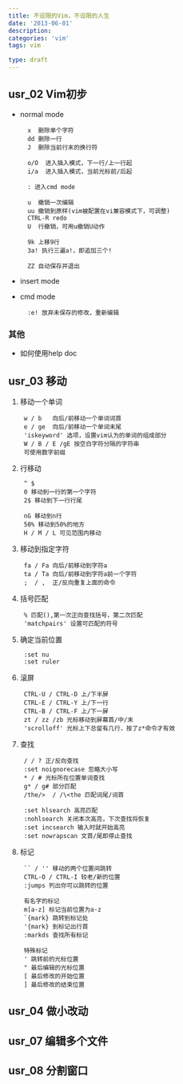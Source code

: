 ```yaml
---
title: 不设限的Vim，不设限的人生
date: '2013-06-01'
description:
categories: 'vim'
tags: vim

type: draft
---
```



## usr_02 Vim初步

* normal mode

        x  删除单个字符
        dd 删除一行
        J  删除当前行末的换行符

        o/O  进入插入模式，下一行/上一行起
        i/a  进入插入模式，当前光标前/后起
        
        : 进入cmd mode

        u  撤销一次编辑
        uu 撤销到原样(vim被配置在vi兼容模式下，可调整)  
        CTRL-R redo
        U  行撤销，可用u撤销U动作

        9k 上移9行
        3a! 执行三遍a!，即追加三个!

        ZZ 自动保存并退出

* insert mode

        
* cmd mode   

        :e! 放弃未保存的修改，重新编辑


### 其他

* 如何使用help doc

## usr_03 移动

        
1. 移动一个单词
       
    
        w / b   向后/前移动一个单词词首
        e / ge  向后/前移动一个单词末尾
        'iskeyword' 选项，设置vim认为的单词的组成部分
        W / B / E /gE 按空白字符分隔的字符串
        可使用数字前缀

2. 行移动

        ^ $
        0 移动到一行的第一个字符
        2$ 移动到下一行行尾

        nG 移动到n行
        50% 移动到50%的地方
        H / M / L 可见范围内移动

3. 移动到指定字符

        fa / Fa 向后/前移动到字符a
        ta / Ta 向后/前移动到字符a前一个字符
        ;  / ,  正/反向重复上面的命令

4. 括号匹配

        % 匹配(),第一次正向查找括号，第二次匹配
        'matchpairs' 设置可匹配的符号

5. 确定当前位置

        :set nu
        :set ruler 

6. 滚屏

        CTRL-U / CTRL-D 上/下半屏
        CTRL-E / CTRL-Y 上/下一行
        CTRL-B / CTRL-F 上/下一屏
        zt / zz /zb 光标移动到屏幕首/中/末
        'scrolloff' 光标上下总留有几行，按了z*命令才有效

7. 查找

        / / ? 正/反向查找
        :set noignorecase 忽略大小写
        * / # 光标所在位置单词查找
        g* / g# 部分匹配
        /the/>  / /\<the 匹配词尾/词首

        :set hlsearch 高亮匹配
        :nohlsearch 关闭本次高亮，下次查找将恢复
        :set incsearch 输入时就开始高亮
        :set nowrapscan 文首/尾即停止查找

8. 标记

        `` / '' 移动的两个位置间跳转
        CTRL-O / CTRL-I 较老/新的位置
        :jumps 列出你可以跳转的位置

        有名字的标记
        m[a-z] 标记当前位置为a-z
        `{mark} 跳转到标记处
        '{mark} 到标记出行首
        :markds 查找所有标记
        
        特殊标记
        ' 跳转前的光标位置
        " 最后编辑的光标位置
        [ 最后修改的开始位置
        ] 最后修改的结束位置

## usr_04 做小改动


## usr_07 编辑多个文件

## usr_08 分割窗口
